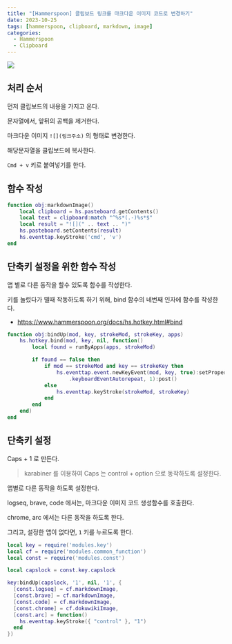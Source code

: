 ```yaml
---
title: "[Hammerspoon] 클립보드 링크를 마크다운 이미지 코드로 변경하기"
date: 2023-10-25
tags: [hammerspoon, clipboard, markdown, image]
categories:
  - Hammerspoon
  - Clipboard 
---
```


![](https://www.hammerspoon.org/images/hammerspoon.png)


## 처리 순서

먼저 클립보드의 내용을 가지고 온다. 

문자열에서, 앞뒤의 공백을 제거한다.

마크다운 이미지 `![](링크주소)` 의 형태로 변경한다. 

해당문자열을 클립보드에 복사한다. 

`Cmd + v` 키로 붙여넣기를 한다. 


## 함수 작성 

```lua
function obj:markdownImage()
    local clipboard = hs.pasteboard.getContents()
    local text = clipboard:match "^%s*(.-)%s*$"
    local result = "![](" .. text .. ")"
    hs.pasteboard.setContents(result)
    hs.eventtap.keyStroke('cmd', 'v')
end
```

## 단축키 설정을 위한 함수 작성 

앱 별로 다른 동작을 할수 있도록 함수를 작성한다. 

키를 눌렀다가 뗄때 작동하도록 하기 위해, bind 함수의 네번째 인자에 함수를 작성한다. 

- https://www.hammerspoon.org/docs/hs.hotkey.html#bind


```lua
function obj:bindUp(mod, key, strokeMod, strokeKey, apps)
    hs.hotkey.bind(mod, key, nil, function()
        local found = runByApps(apps, strokeMod)

        if found == false then
            if mod == strokeMod and key == strokeKey then
                hs.eventtap.event.newKeyEvent(mod, key, true):setProperty(hs.eventtap.event.properties
                    .keyboardEventAutorepeat, 1):post()
            else
                hs.eventtap.keyStroke(strokeMod, strokeKey)
            end
        end
    end)
end
```


## 단축키 설정


Caps + 1 로 만든다. 


> karabiner 를 이용하여
> Caps 는 control + option 으로 동작하도록 설정한다.

앱별로 다른 동작을 하도록 설정한다. 

logseq, brave, code 에서는, 마크다운 이미지 코드 생성함수를 호출한다.

chrome, arc 에서는 다른 동작을 하도록 한다. 

그리고, 설정한 앱이 없다면, `1` 키를 누르도록 한다.


```lua
local key = require('modules.key')
local cf = require('modules.common_function')
local const = require('modules.const')

local capslock = const.key.capslock

key:bindUp(capslock, '1', nil, '1', {
  [const.logseq] = cf.markdownImage,
  [const.brave] = cf.markdownImage,
  [const.code] = cf.markdownImage,
  [const.chrome] = cf.dokuwikiImage,
  [const.arc] = function()
    hs.eventtap.keyStroke({ "control" }, "1")
  end
})
```
